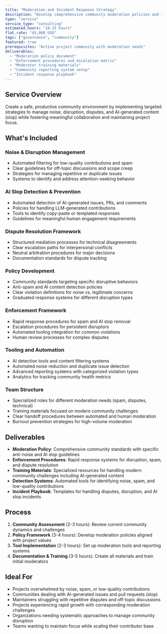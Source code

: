 ```yaml
---
title: "Moderation and Incident Response Strategy"
description: "Develop comprehensive community moderation policies and incident response procedures to combat noise, disruption, disputes, and AI-generated spam while maintaining healthy, productive project environments."
type: "service"
service_type: "consulting"
estimated_hours: "10-15 hours"
flat_rate: "$5,000 USD"
tags: ["governance", "community"]
featured: true
prerequisites: "Active project community with moderation needs"
deliverables: 
  - "Moderation policy document"
  - "Enforcement procedures and escalation matrix"
  - "Moderator training materials"
  - "Community reporting system setup"
  - "Incident response playbook"
---
```


## Service Overview

Create a safe, productive community environment by implementing targeted strategies to manage noise, disruption, disputes, and AI-generated content (slop) while fostering meaningful collaboration and maintaining project focus.

## What's Included

### Noise & Disruption Management
- Automated filtering for low-quality contributions and spam
- Clear guidelines for off-topic discussions and scope creep
- Strategies for managing repetitive or duplicate issues
- Systems to identify and address attention-seeking behavior

### AI Slop Detection & Prevention
- Automated detection of AI-generated issues, PRs, and comments
- Policies for handling LLM-generated contributions
- Tools to identify copy-paste or templated responses
- Guidelines for meaningful human engagement requirements

### Dispute Resolution Framework
- Structured mediation processes for technical disagreements
- Clear escalation paths for interpersonal conflicts
- Neutral arbitration procedures for major decisions
- Documentation standards for dispute tracking

### Policy Development
- Community standards targeting specific disruptive behaviors
- Anti-spam and AI content detection policies
- Clear violation definitions for noise vs. legitimate concerns
- Graduated response systems for different disruption types

### Enforcement Framework
- Rapid response procedures for spam and AI slop removal
- Escalation procedures for persistent disruptors
- Automated tooling integration for common violations
- Human review processes for complex disputes

### Tooling and Automation
- AI detection tools and content filtering systems
- Automated noise reduction and duplicate issue detection
- Advanced reporting systems with categorized violation types
- Analytics for tracking community health metrics

### Team Structure
- Specialized roles for different moderation needs (spam, disputes, technical)
- Training materials focused on modern community challenges
- Clear handoff procedures between automated and human moderation
- Burnout prevention strategies for high-volume moderation

## Deliverables

- **Moderation Policy**: Comprehensive community standards with specific anti-noise and AI slop guidelines
- **Enforcement Procedures**: Rapid response systems for disruption, spam, and dispute resolution
- **Training Materials**: Specialized resources for handling modern community challenges including AI-generated content
- **Detection Systems**: Automated tools for identifying noise, spam, and low-quality contributions
- **Incident Playbook**: Templates for handling disputes, disruption, and AI slop incidents

## Process

1. **Community Assessment** (2-3 hours): Review current community dynamics and challenges
2. **Policy Framework** (3-4 hours): Develop moderation policies aligned with project values
3. **Tool Implementation** (2-3 hours): Set up moderation tools and reporting systems
4. **Documentation & Training** (3-5 hours): Create all materials and train initial moderators

## Ideal For

- Projects overwhelmed by noise, spam, or low-quality contributions
- Communities dealing with AI-generated issues and pull requests (slop)
- Maintainers struggling with repetitive disputes and off-topic discussions
- Projects experiencing rapid growth with corresponding moderation challenges
- Organizations needing systematic approaches to manage community disruption
- Teams wanting to maintain focus while scaling their contributor base